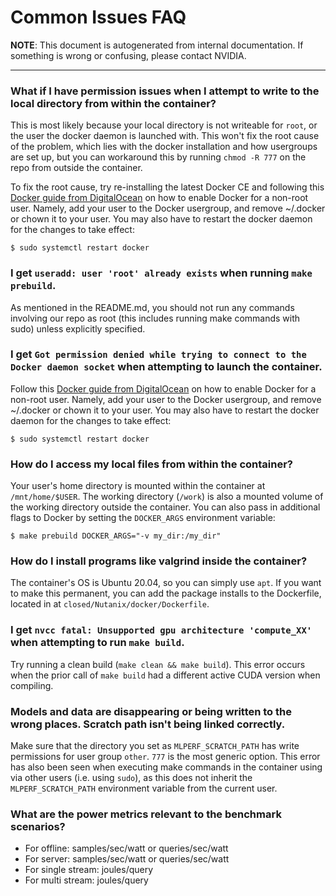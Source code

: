 # Common Issues FAQ
**NOTE**: This document is autogenerated from internal documentation. If something is wrong or confusing, please contact NVIDIA.

---

### What if I have permission issues when I attempt to write to the local directory from within the container?

This is most likely because your local directory is not writeable for `root`, or the user the docker daemon is launched with. This won't fix the root cause of the problem, which lies with the docker installation and how usergroups are set up, but you can workaround this by running `chmod -R 777` on the repo from outside the container.

To fix the root cause, try re-installing the latest Docker CE and following this [Docker guide from DigitalOcean](https://www.digitalocean.com/community/questions/how-to-fix-docker-got-permission-denied-while-trying-to-connect-to-the-docker-daemon-socket) on how to enable Docker for a non-root user. Namely, add your user to the Docker usergroup, and remove ~/.docker or chown it to your user. You may also have to restart the docker daemon for the changes to take effect:

```
$ sudo systemctl restart docker
```
### I get `useradd: user 'root' already exists` when running `make prebuild`.

As mentioned in the README.md, you should not run any commands involving our repo as root (this includes running make commands with sudo) unless explicitly specified.

### I get `Got permission denied while trying to connect to the Docker daemon socket` when attempting to launch the container.

Follow this [Docker guide from DigitalOcean](https://www.digitalocean.com/community/questions/how-to-fix-docker-got-permission-denied-while-trying-to-connect-to-the-docker-daemon-socket) on how to enable Docker for a non-root user. Namely, add your user to the Docker usergroup, and remove ~/.docker or chown it to your user. You may also have to restart the docker daemon for the changes to take effect:

```
$ sudo systemctl restart docker
```
### How do I access my local files from within the container?

Your user's home directory is mounted within the container at `/mnt/home/$USER`. The working directory (`/work`) is also a mounted volume of the working directory outside the container. You can also pass in additional flags to Docker by setting the `DOCKER_ARGS` environment variable:

```
$ make prebuild DOCKER_ARGS="-v my_dir:/my_dir"
```
### How do I install programs like valgrind inside the container?

The container's OS is Ubuntu 20.04, so you can simply use `apt`. If you want to make this permanent, you can add the package installs to the Dockerfile, located in at `closed/Nutanix/docker/Dockerfile`.

### I get `nvcc fatal: Unsupported gpu architecture 'compute_XX'` when attempting to run `make build`.

Try running a clean build (`make clean && make build`). This error occurs when the prior call of `make build` had a different active CUDA version when compiling.

### Models and data are disappearing or being written to the wrong places. Scratch path isn't being linked correctly.

Make sure that the directory you set as `MLPERF_SCRATCH_PATH` has write permissions for user group `other`. `777` is the most generic option. This error has also been seen when executing make commands in the container using via other users (i.e. using `sudo`), as this does not inherit the `MLPERF_SCRATCH_PATH` environment variable from the current user.

### What are the power metrics relevant to the benchmark scenarios?

- For offline: samples/sec/watt or queries/sec/watt
- For server: samples/sec/watt or queries/sec/watt
- For single stream: joules/query
- For multi stream: joules/query


